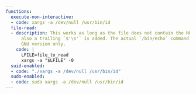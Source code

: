 ```yaml
---
functions:
  execute-non-interactive:
  - code: xargs -a /dev/null /usr/bin/id
  file-read:
  - description: This works as long as the file does not contain the NUL character,
      also a trailing `$'\n'` is added. The actual `/bin/echo` command is executed.
      GNU version only.
    code: |
      LFILE=file_to_read
      xargs -a "$LFILE" -0
  suid-enabled:
  - code: "./xargs -a /dev/null /usr/bin/id"
  sudo-enabled:
  - code: sudo xargs -a /dev/null /usr/bin/id
---
```

